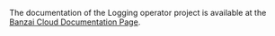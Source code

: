 The documentation of the Logging operator project is available at the [Banzai Cloud Documentation Page](https://banzaicloud.com/docs/one-eye/logging-operator/deploy).
